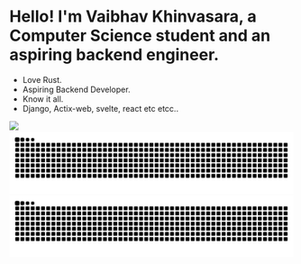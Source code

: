 # Hello! I'm Vaibhav Khinvasara, a Computer Science student and an aspiring backend engineer.
 - Love Rust.
 - Aspiring Backend Developer.
 - Know it all.
 - Django, Actix-web, svelte, react etc etcc..

![](https://komarev.com/ghpvc/?username=vkhinvasara)
![github contribution grid snake animation](https://raw.githubusercontent.com/vkhinvasara/vkhinvasara/output/github-contribution-grid-snake-dark.svg#gh-dark-mode-only)
![github contribution grid snake animation](https://raw.githubusercontent.com/vkhinvasara/vkhinvasara/output/github-contribution-grid-snake.svg#gh-light-mode-only)
